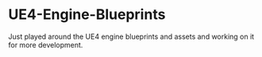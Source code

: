 # UE4-Engine-Blueprints
Just played around the UE4 engine blueprints and assets and working on it for more development. 

